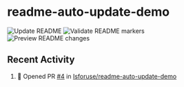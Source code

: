 # readme-auto-update-demo
![Update README](https://github.com/isforuse/readme-auto-update-demo/actions/workflows/update-readme.yml/badge.svg)
![Validate README markers](https://github.com/isforuse/readme-auto-update-demo/actions/workflows/validate-readme.yml/badge.svg)
![Preview README changes](https://github.com/isforuse/readme-auto-update-demo/actions/workflows/preview-readme.yml/badge.svg)


## Recent Activity
<!--START_SECTION:activity-->
1. 💪 Opened PR [#4](https://github.com/Isforuse/readme-auto-update-demo/pull/4) in [Isforuse/readme-auto-update-demo](https://github.com/Isforuse/readme-auto-update-demo)
<!--END_SECTION:activity-->
